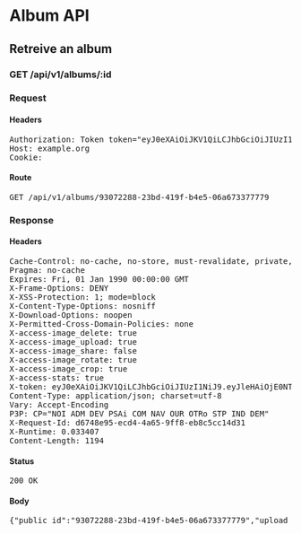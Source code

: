 # Album API

## Retreive an album

### GET /api/v1/albums/:id
### Request

#### Headers

<pre>Authorization: Token token=&quot;eyJ0eXAiOiJKV1QiLCJhbGciOiJIUzI1NiJ9.eyJleHAiOjE0NTI2MjE5MTksImFiaWxpdGllcyI6e30sInVzZXJfaWQiOiI5NDE1N2ViMy0zM2FkLTQyZTItYTUyOC1lMzAyOGJlNjdkOTgifQ.pq1MdUgb6TGCYf07QMj7wsB_GqTw73yYXlwXHpPdVmc&quot;
Host: example.org
Cookie: </pre>

#### Route

<pre>GET /api/v1/albums/93072288-23bd-419f-b4e5-06a673377779</pre>

### Response

#### Headers

<pre>Cache-Control: no-cache, no-store, must-revalidate, private, max-age=0
Pragma: no-cache
Expires: Fri, 01 Jan 1990 00:00:00 GMT
X-Frame-Options: DENY
X-XSS-Protection: 1; mode=block
X-Content-Type-Options: nosniff
X-Download-Options: noopen
X-Permitted-Cross-Domain-Policies: none
X-access-image_delete: true
X-access-image_upload: true
X-access-image_share: false
X-access-image_rotate: true
X-access-image_crop: true
X-access-stats: true
X-token: eyJ0eXAiOiJKV1QiLCJhbGciOiJIUzI1NiJ9.eyJleHAiOjE0NTI2MjE5MTksImFiaWxpdGllcyI6e30sInVzZXJfaWQiOiI5NDE1N2ViMy0zM2FkLTQyZTItYTUyOC1lMzAyOGJlNjdkOTgifQ.pq1MdUgb6TGCYf07QMj7wsB_GqTw73yYXlwXHpPdVmc
Content-Type: application/json; charset=utf-8
Vary: Accept-Encoding
P3P: CP=&quot;NOI ADM DEV PSAi COM NAV OUR OTRo STP IND DEM&quot;
X-Request-Id: d6748e95-ecd4-4a65-9ff8-eb8c5cc14d31
X-Runtime: 0.033407
Content-Length: 1194</pre>

#### Status

<pre>200 OK</pre>

#### Body

<pre>{"public_id":"93072288-23bd-419f-b4e5-06a673377779","upload_form":{"url":"https://api.cloudinary.com/v1_1/hwja6b0dx/auto/upload","params":{"timestamp":1452607519,"transformation":"a_exif","callback":"https://localhost/cloudinary_cors.html","type":"private","tags":"93072288-23bd-419f-b4e5-06a673377779","signature":"0888b80afd6177ac0f1b623049fe0fbd8335ff11","api_key":"744524991939777"}},"images_count":1,"views_count":0,"thumbnails":[{"public_id":"4afc324a-0df7-4993-afa8-7a81ae92b192","infos":{"bytes":3604,"created_at":"2015-09-25T13:32:55Z","etag":"5a98d4d3e5d39024abf237be55e99b15","format":"png","height":48,"resource_type":"image","tags":["93072288-23bd-419f-b4e5-06a673377779"],"type":"private","width":48,"location":{"accuracy":36,"latitude":48.861934399999996,"longitude":2.348967}},"exifs":{},"gps":[48.861934399999996,2.348967],"gps_ip":null,"gps_exifs":null,"gps_html":[48.861934399999996,2.348967],"created_at":"2016-01-12T15:05:19.785+01:00","width":48,"height":48,"rotation":0,"crop_x":0.0,"crop_y":0.0,"crop_w":0.0,"crop_h":0.0,"album_id":"93072288-23bd-419f-b4e5-06a673377779","thumbnails":{"full":"/assets/blank.jpg","large":"/assets/blank.jpg","mini":"/assets/blank.jpg"}}]}</pre>
